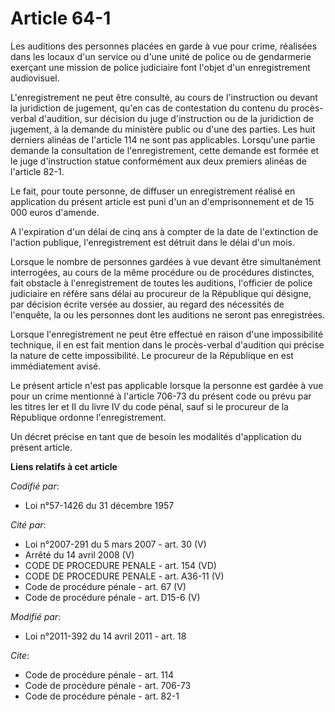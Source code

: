 # Article 64-1

Les auditions des personnes placées en garde à vue pour crime, réalisées dans les locaux d'un service ou d'une unité de
police ou de gendarmerie exerçant une mission de police judiciaire font l'objet d'un enregistrement audiovisuel.

L'enregistrement ne peut être consulté, au cours de l'instruction ou devant la juridiction de jugement, qu'en cas de
contestation du contenu du procès-verbal d'audition, sur décision du juge d'instruction ou de la juridiction de jugement, à
la demande du ministère public ou d'une des parties. Les huit derniers alinéas de l'article 114 ne sont pas applicables.
Lorsqu'une partie demande la consultation de l'enregistrement, cette demande est formée et le juge d'instruction statue
conformément aux deux premiers alinéas de l'article 82-1. 

Le fait, pour toute personne, de diffuser un enregistrement réalisé en application du présent article est puni d'un an
d'emprisonnement et de 15 000 euros d'amende.

A l'expiration d'un délai de cinq ans à compter de la date de l'extinction de l'action publique, l'enregistrement est détruit
dans le délai d'un mois. 

Lorsque le nombre de personnes gardées à vue devant être simultanément interrogées, au cours de la même procédure ou de
procédures distinctes, fait obstacle à l'enregistrement de toutes les auditions, l'officier de police judiciaire en réfère
sans délai au procureur de la République qui désigne, par décision écrite versée au dossier, au regard des nécessités de
l'enquête, la ou les personnes dont les auditions ne seront pas enregistrées. 

Lorsque l'enregistrement ne peut être effectué en raison d'une impossibilité technique, il en est fait mention dans le
procès-verbal d'audition qui précise la nature de cette impossibilité. Le procureur de la République en est immédiatement
avisé. 

Le présent article n'est pas applicable lorsque la personne est gardée à vue pour un crime mentionné à l'article 706-73 du
présent code ou prévu par les titres Ier et II du livre IV du code pénal, sauf si le procureur de la République ordonne
l'enregistrement. 

Un décret précise en tant que de besoin les modalités d'application du présent article.

**Liens relatifs à cet article**

_Codifié par_:

  - Loi n°57-1426 du 31 décembre 1957

_Cité par_:

  - Loi n°2007-291 du 5 mars 2007 - art. 30 (V)
  - Arrêté du 14 avril 2008 (V)
  - CODE DE PROCEDURE PENALE - art. 154 (VD)
  - CODE DE PROCEDURE PENALE - art. A36-11 (V)
  - Code de procédure pénale - art. 67 (V)
  - Code de procédure pénale - art. D15-6 (V)

_Modifié par_:

  - Loi n°2011-392 du 14 avril 2011 - art. 18

_Cite_:

  - Code de procédure pénale - art. 114
  - Code de procédure pénale - art. 706-73
  - Code de procédure pénale - art. 82-1
